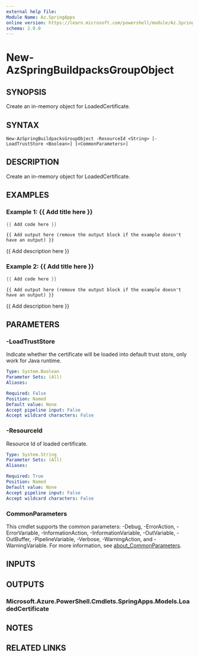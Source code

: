 ```yaml
---
external help file:
Module Name: Az.SpringApps
online version: https://learn.microsoft.com/powershell/module/Az.SpringApps/new-azspringbuildpacksgroupobject
schema: 2.0.0
---
```


# New-AzSpringBuildpacksGroupObject

## SYNOPSIS
Create an in-memory object for LoadedCertificate.

## SYNTAX

```
New-AzSpringBuildpacksGroupObject -ResourceId <String> [-LoadTrustStore <Boolean>] [<CommonParameters>]
```

## DESCRIPTION
Create an in-memory object for LoadedCertificate.

## EXAMPLES

### Example 1: {{ Add title here }}
```powershell
{{ Add code here }}
```

```output
{{ Add output here (remove the output block if the example doesn't have an output) }}
```

{{ Add description here }}

### Example 2: {{ Add title here }}
```powershell
{{ Add code here }}
```

```output
{{ Add output here (remove the output block if the example doesn't have an output) }}
```

{{ Add description here }}

## PARAMETERS

### -LoadTrustStore
Indicate whether the certificate will be loaded into default trust store, only work for Java runtime.

```yaml
Type: System.Boolean
Parameter Sets: (All)
Aliases:

Required: False
Position: Named
Default value: None
Accept pipeline input: False
Accept wildcard characters: False
```

### -ResourceId
Resource Id of loaded certificate.

```yaml
Type: System.String
Parameter Sets: (All)
Aliases:

Required: True
Position: Named
Default value: None
Accept pipeline input: False
Accept wildcard characters: False
```

### CommonParameters
This cmdlet supports the common parameters: -Debug, -ErrorAction, -ErrorVariable, -InformationAction, -InformationVariable, -OutVariable, -OutBuffer, -PipelineVariable, -Verbose, -WarningAction, and -WarningVariable. For more information, see [about_CommonParameters](http://go.microsoft.com/fwlink/?LinkID=113216).

## INPUTS

## OUTPUTS

### Microsoft.Azure.PowerShell.Cmdlets.SpringApps.Models.LoadedCertificate

## NOTES

## RELATED LINKS


